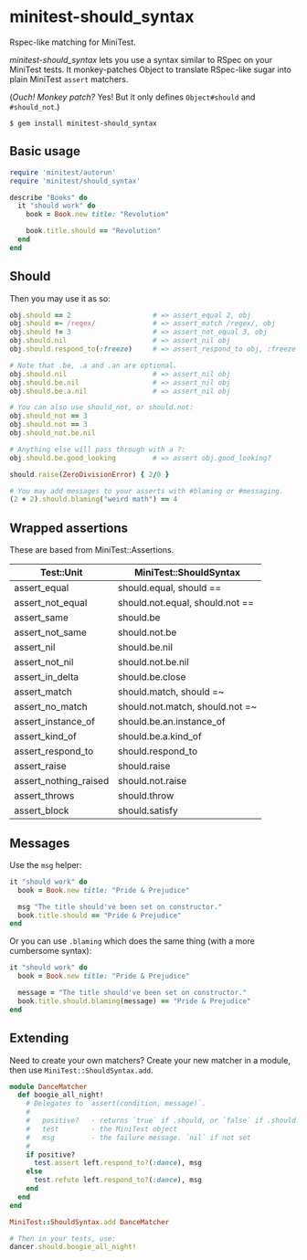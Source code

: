 # minitest-should_syntax

Rspec-like matching for MiniTest.

*minitest-should_syntax* lets you use a syntax similar to RSpec on your MiniTest 
tests.  It monkey-patches Object to translate RSpec-like sugar into plain 
MiniTest `assert` matchers.

(*Ouch! Monkey patch?* Yes! But it only defines `Object#should` and 
 `#should_not`.)

```
$ gem install minitest-should_syntax
```

## Basic usage

``` ruby
require 'minitest/autorun'
require 'minitest/should_syntax'

describe "Books" do
  it "should work" do
    book = Book.new title: "Revolution"

    book.title.should == "Revolution"
  end
end

```

## Should

Then you may use it as so:

```ruby
obj.should == 2                    # => assert_equal 2, obj
obj.should =~ /regex/              # => assert_match /regex/, obj
obj.should != 3                    # => assert_not_equal 3, obj
obj.should.nil                     # => assert_nil obj
obj.should.respond_to(:freeze)     # => assert_respond_to obj, :freeze 

# Note that .be, .a and .an are optional.
obj.should.nil                     # => assert_nil obj
obj.should.be.nil                  # => assert_nil obj
obj.should.be.a.nil                # => assert_nil obj

# You can also use should_not, or should.not:
obj.should_not == 3
obj.should.not == 3
obj.should_not.be.nil

# Anything else will pass through with a ?:
obj.should.be.good_looking         # => assert obj.good_looking?

should.raise(ZeroDivisionError) { 2/0 }

# You may add messages to your asserts with #blaming or #messaging.
(2 + 2).should.blaming("weird math") == 4
```

## Wrapped assertions

These are based from MiniTest::Assertions.

| Test::Unit                  | MiniTest::ShouldSyntax                |
|-----------------------------|---------------------------------------|
| assert_equal                | should.equal, should ==               |
| assert_not_equal            | should.not.equal, should.not ==       |
| assert_same                 | should.be                             |
| assert_not_same             | should.not.be                         |
| assert_nil                  | should.be.nil                         |
| assert_not_nil              | should.not.be.nil                     |
| assert_in_delta             | should.be.close                       |
| assert_match                | should.match, should =~               |
| assert_no_match             | should.not.match, should.not =~       |
| assert_instance_of          | should.be.an.instance_of              |
| assert_kind_of              | should.be.a.kind_of                   |
| assert_respond_to           | should.respond_to                     |
| assert_raise                | should.raise                          |
| assert_nothing_raised       | should.not.raise                      |
| assert_throws               | should.throw                          |
| assert_block                | should.satisfy                        |

## Messages

Use the `msg` helper:

``` ruby
it "should work" do
  book = Book.new title: "Pride & Prejudice"

  msg "The title should've been set on constructor."
  book.title.should == "Pride & Prejudice"
end
```

Or you can use `.blaming` which does the same thing (with a more cumbersome 
    syntax):

``` ruby
it "should work" do
  book = Book.new title: "Pride & Prejudice"

  message = "The title should've been set on constructor."
  book.title.should.blaming(message) == "Pride & Prejudice"
end
```

## Extending

Need to create your own matchers? Create your new matcher in a module, then use 
`MiniTest::ShouldSyntax.add`.

```ruby
module DanceMatcher
  def boogie_all_night!
    # Delegates to `assert(condition, message)`.
    #
    #   positive?   - returns `true` if .should, or `false` if .should.not
    #   test        - the MiniTest object
    #   msg         - the failure message. `nil` if not set
    #
    if positive?
      test.assert left.respond_to?(:dance), msg
    else
      test.refute left.respond_to?(:dance), msg
    end
  end
end

MiniTest::ShouldSyntax.add DanceMatcher

# Then in your tests, use:
dancer.should.boogie_all_night!
```

